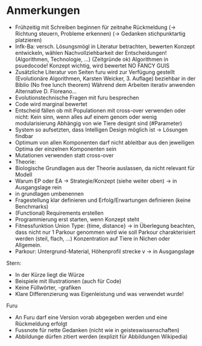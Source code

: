 # Anmerkungen

*   Frühzeitig mit Schreiben beginnen für zeitnahe Rückmeldung
    (-> Richtung steuern, Probleme erkennen)
    (-> Gedanken stichpunktartig platzieren)
*   Infk-Ba: versch. Lösungsmögl in Literatur betrachten, bewerten
    Konzept entwickeln, wählen
    Nachvollziehbarkeit der Entscheidungen! (Algorithmen, Technologie, ...) (Zeitgründe ok)
    Algorithmen in psuedocode!
    Konzept wichtig, wird bewertet
    NO FANCY GUIS
*   Zusätzliche Literatur von Seiten furu wird zur Verfügung gestellt
    (Evolutionäre Algorithmen, Karsten Weicker, 3. Auflage) beziehbar in der Biblio
    (No free lunch theorem)
    Während dem Arbeiten iterativ anwenden
    Alternative D. Floreano...
*   Evolutionstechnische Fragen mit furu besprechen
*   Code wird marginal bewertet
*   Entscheid fällen ob mit Populationen mit cross-over verwenden oder nicht:
    Kein sinn, wenn alles auf einem genom oder wenig modularisierung
    Abhängig von wie Tiere designt sind (#Parameter)
*   System so aufsetzten, dass Intelligen Design möglich ist -> Lösungen findbar
*   Optimum von allen Komponenten darf nicht ableitbar aus den jeweiligen Optima
    der einzelnen Komponenten sein
*   Mutationen verwenden statt cross-over
*   Theorie:
*   Biologische Grundlagen aus der Theorie auslassen, da nicht relevant für Modell
*   Warum EP oder EA -> Strategie/Konzept (siehe weiter oben)
    -> in Ausgangslage rein
*   in grundlagen umbenennen
*   Fragestellung klar definieren und Erfolg/Erwartungen definieren (keine Benchmarks)
*   (Functional) Requirements erstellen
*   Programmierung erst starten, wenn Konzept steht
*   Fitnessfunktion
    Union Type: {time, distance} -> in Überlegung
    beachten, dass nicht nur 1 Parkour genommen wird
    wie soll Parkour charakterisiert werden (steil, flach, ...)
    Konzentration auf Tiere in Nichen oder Allgemein.
*   Parkour: Untergrund-Material, Höhenprofil strecke
v -> in Ausgangslage

Stern:

*   In der Kürze liegt die Würze
*   Beispiele mit Illustrationen (auch für Code)
*   Keine Füllwörter, -grafiken
*   Klare Differenzierung was Eigenleistung und was verwendet wurde!

Furu

*   An Furu darf eine Version vorab abgegeben werden und eine Rückmeldung erfolgt
*   Fussnote für nette Gedanken (nicht wie in geisteswissenschaften)
*   Abbildunge dürfen zitiert werden (explizit für Abbildungen Wikipedia)
